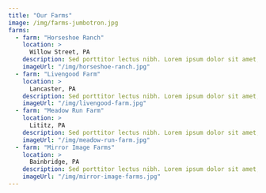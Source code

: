 ```yaml
---
title: "Our Farms"
image: /img/farms-jumbotron.jpg
farms:
  - farm: "Horseshoe Ranch"
    location: >
      Willow Street, PA
    description: Sed porttitor lectus nibh. Lorem ipsum dolor sit amet, consectetur adipiscing elit. Praesent sapien massa, convallis a pellentesque nec, egestas non nisi.
    imageUrl: "/img/horseshoe-ranch.jpg"
  - farm: "Livengood Farm"
    location: >
      Lancaster, PA
    description: Sed porttitor lectus nibh. Lorem ipsum dolor sit amet, consectetur adipiscing elit. Praesent sapien massa, convallis a pellentesque nec, egestas non nisi.
    imageUrl: "/img/livengood-farm.jpg"
  - farm: "Meadow Run Farm"
    location: >
      Lititz, PA
    description: Sed porttitor lectus nibh. Lorem ipsum dolor sit amet, consectetur adipiscing elit. Praesent sapien massa, convallis a pellentesque nec, egestas non nisi.
    imageUrl: "/img/meadow-run-farm.jpg"
  - farm: "Mirror Image Farms"
    location: >
      Bainbridge, PA
    description: Sed porttitor lectus nibh. Lorem ipsum dolor sit amet, consectetur adipiscing elit. Praesent sapien massa, convallis a pellentesque nec, egestas non nisi.
    imageUrl: "/img/mirror-image-farms.jpg"
---
```

